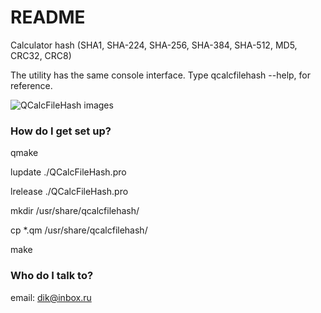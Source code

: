 # README #
Calculator hash (SHA1, SHA-224, SHA-256, SHA-384, SHA-512, MD5, CRC32, CRC8)

The utility has the same console interface. Type qcalcfilehash --help, for reference.

![QCalcFileHash images](http://dansoft.krasnokamensk.ru/data/1018/qcalcfilehash.png)


### How do I get set up? ###
qmake

lupdate ./QCalcFileHash.pro

lrelease ./QCalcFileHash.pro

mkdir /usr/share/qcalcfilehash/

cp *.qm /usr/share/qcalcfilehash/

make

### Who do I talk to? ###
email: dik@inbox.ru
